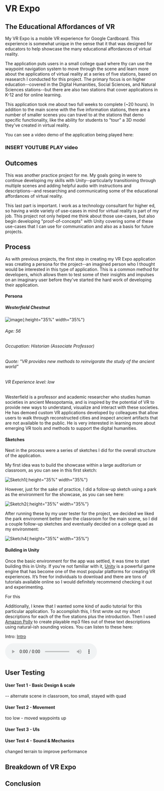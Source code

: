 
# VR Expo
## The Educational Affordances of VR

My VR Expo is a mobile VR experience for Google Cardboard. This experience is somewhat unique in the sense that it that was designed for educators to help showcase the many educational affordances of virtual reality.

The application puts users in a small college quad where thy can use the waypoint navigation system to move through the scene and learn more about the applications of virtual reality at a series of five stations, based on reasearch I conducted for this project. The primary focus is on higher education--covered in the Digital Humanities, Social Sciences, and Natural Sciences stations--but there are also two stations that cover applications in K-12 and for online learning.

This application took me about two full weeks to complete (~20 hours). In addition to the main scene with the five information stations, there are a number of smaller scenes you can travel to at the stations that demo specific functionality, like the ability for students to "tour" a 3D model they've created in virtual reality.

You can see a video demo of the application being played here:

### INSERT YOUTUBE PLAY video

## Outcomes

This was another practice project for me. My goals going in were to continue developing my skills with Unity--particularly transitioning through multiple scenes and adding helpful audio with instructions and descriptions--and researching and communicating some of the educational affordances of virtual reality.

This last part is important. I work as a technology consultant for higher ed, so having a wide variety of use-cases in mind for virtual reality is part of my job. This project not only helped me think about those use-cases, but also begin developing "proof-of-concepts" with Unity covering some of these use-cases that I can use for communication and also as a basis for future projects.

## Process

As with previous projects, the first step in creating my VR Expo application was creating a persona for the project--an imagined person who I thought would be interested in this type of application. This is a common method for developers, which allows them to test some of their insights and impulses on an imaginary user before they've started the hard work of developing their application.


#### Persona

##### Westerfield Chestnut

![image](https://upload.wikimedia.org/wikipedia/commons/6/61/Constantin_Jiquidi_-_Vintil%C4%83_C._A._Rosetti%2C_Foaia_Popular%C4%83%2C_19_mar_1900.JPG){:height="35%" width="35%"}
###### Age: 56
###### Occupation: Historian (Associate Professor)
###### Quote: "VR provides new methods to reinvigorate the study of the ancient world"
###### VR Experience level: low

Westerfield is a professor and academic researcher who studies human societies in ancient Mesopotamia, and is inspired by the potential of VR to provide new ways to understand, visualize and interact with these societies. He has demoed custom VR applications developed by colleagues that allow users to walk through reconstructed cities and inspect ancient artifacts that are not available to the public. He is very interested in learning more about emerging VR tools and methods to support the digital humanities.

#### Sketches

Next in the process were a series of sketches I did for the overall structure of the application.

My first idea was to build the showcase within a large auditorium or classroom, as you can see in this first sketch:

![Sketch1](/ProjectFiles/FirstPush/s1.jpg){:height="35%" width="35%"}

However, just for the sake of practice, I did a follow-up sketch using a park as the environment for the showcase, as you can see here:

![Sketch2](/ProjectFiles/FirstPush/s2.jpg){:height="35%" width="35%"}

After running these by my user tester for the project, we decided we liked the park environment better than the classroom for the main scene, so I did a couple follow-up sketches and eventually decided on a college quad as my environment:

![Sketch4](/ProjectFiles/FirstPush/s4.jpg){:height="35%" width="35%"}

#### Building in Unity

Once the basic environment for the app was settled, it was time to start building this in Unity. If you're not familiar with it, [Unity](https://unity3d.com) is a powerful game engine that has become one of the most popular platforms for creating VR experiences. It’s free for individuals to download and there are tons of tutorials available online so I would definitely recommend checking it out and experimenting.

For this

Additionally, I knew that I wanted some kind of audio tutorial for this particular application. To accomplish this, I first wrote out my short descriptions for each of the five stations plus the introduction. Then I used [Amazon Polly](https://aws.amazon.com/polly/) to create playable mp3 files out of these text descriptions using natural-ish sounding voices. You can listen to these here:

Intro:
[Intro](/ProjectFiles/Media/AWS_Polly_Intro2.mp3)

<audio src="/ProjectFiles/Media/AWS_Polly_Intro2.mp3" controls preload></audio>

## User Testing

#### User Test 1 - Basic Design & scale

-- alternate scene in classroom, too small, stayed with quad

#### User Test 2 - Movement

too low - moved waypoints up

#### User Test 3 - UIs


#### User Test 4 - Sound & Mechanics

changed terrain to improve performance

## Breakdown of VR Expo


## Conclusion
